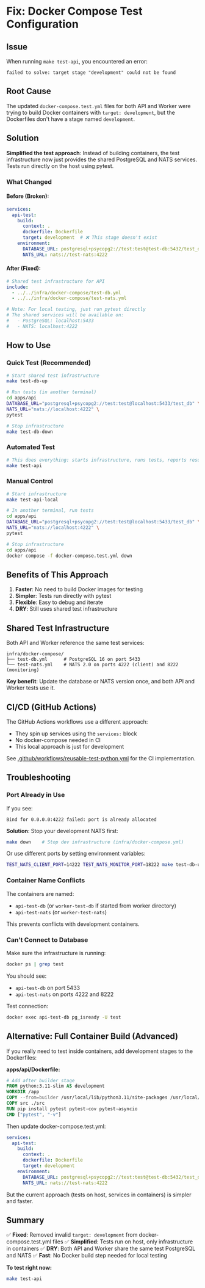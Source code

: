 # Fix: Docker Compose Test Configuration

## Issue

When running `make test-api`, you encountered an error:

```
failed to solve: target stage "development" could not be found
```

## Root Cause

The updated `docker-compose.test.yml` files for both API and Worker were trying to build Docker containers with `target: development`, but the Dockerfiles don't have a stage named `development`.

## Solution

**Simplified the test approach**: Instead of building containers, the test infrastructure now just provides the shared PostgreSQL and NATS services. Tests run directly on the host using pytest.

### What Changed

#### Before (Broken):
```yaml
services:
  api-test:
    build:
      context: .
      dockerfile: Dockerfile
      target: development  # ❌ This stage doesn't exist
    environment:
      DATABASE_URL: postgresql+psycopg2://test:test@test-db:5432/test_db
      NATS_URL: nats://test-nats:4222
```

#### After (Fixed):
```yaml
# Shared test infrastructure for API
include:
  - ../../infra/docker-compose/test-db.yml
  - ../../infra/docker-compose/test-nats.yml

# Note: For local testing, just run pytest directly
# The shared services will be available on:
#   - PostgreSQL: localhost:5433
#   - NATS: localhost:4222
```

## How to Use

### Quick Test (Recommended)

```bash
# Start shared test infrastructure
make test-db-up

# Run tests (in another terminal)
cd apps/api
DATABASE_URL="postgresql+psycopg2://test:test@localhost:5433/test_db" \
NATS_URL="nats://localhost:4222" \
pytest

# Stop infrastructure
make test-db-down
```

### Automated Test

```bash
# This does everything: starts infrastructure, runs tests, reports results
make test-api
```

### Manual Control

```bash
# Start infrastructure
make test-api-local

# In another terminal, run tests
cd apps/api
DATABASE_URL="postgresql+psycopg2://test:test@localhost:5433/test_db" \
NATS_URL="nats://localhost:4222" \
pytest

# Stop infrastructure
cd apps/api
docker compose -f docker-compose.test.yml down
```

## Benefits of This Approach

1. **Faster**: No need to build Docker images for testing
2. **Simpler**: Tests run directly with pytest
3. **Flexible**: Easy to debug and iterate
4. **DRY**: Still uses shared test infrastructure

## Shared Test Infrastructure

Both API and Worker reference the same test services:

```
infra/docker-compose/
├── test-db.yml      # PostgreSQL 16 on port 5433
└── test-nats.yml    # NATS 2.0 on ports 4222 (client) and 8222 (monitoring)
```

**Key benefit**: Update the database or NATS version once, and both API and Worker tests use it.

## CI/CD (GitHub Actions)

The GitHub Actions workflows use a different approach:
- They spin up services using the `services:` block
- No docker-compose needed in CI
- This local approach is just for development

See [.github/workflows/reusable-test-python.yml](.github/workflows/reusable-test-python.yml) for the CI implementation.

## Troubleshooting

### Port Already in Use

If you see:
```
Bind for 0.0.0.0:4222 failed: port is already allocated
```

**Solution**: Stop your development NATS first:
```bash
make down    # Stop dev infrastructure (infra/docker-compose.yml)
```

Or use different ports by setting environment variables:
```bash
TEST_NATS_CLIENT_PORT=14222 TEST_NATS_MONITOR_PORT=18222 make test-db-up
```

### Container Name Conflicts

The containers are named:
- `api-test-db` (or `worker-test-db` if started from worker directory)
- `api-test-nats` (or `worker-test-nats`)

This prevents conflicts with development containers.

### Can't Connect to Database

Make sure the infrastructure is running:
```bash
docker ps | grep test
```

You should see:
- `api-test-db` on port 5433
- `api-test-nats` on ports 4222 and 8222

Test connection:
```bash
docker exec api-test-db pg_isready -U test
```

## Alternative: Full Container Build (Advanced)

If you really need to test inside containers, add development stages to the Dockerfiles:

**apps/api/Dockerfile:**
```dockerfile
# Add after builder stage
FROM python:3.11-slim AS development
WORKDIR /app
COPY --from=builder /usr/local/lib/python3.11/site-packages /usr/local/lib/python3.11/site-packages
COPY src ./src
RUN pip install pytest pytest-cov pytest-asyncio
CMD ["pytest", "-v"]
```

Then update docker-compose.test.yml:
```yaml
services:
  api-test:
    build:
      context: .
      dockerfile: Dockerfile
      target: development
    environment:
      DATABASE_URL: postgresql+psycopg2://test:test@test-db:5432/test_db
      NATS_URL: nats://test-nats:4222
```

But the current approach (tests on host, services in containers) is simpler and faster.

## Summary

✅ **Fixed**: Removed invalid `target: development` from docker-compose.test.yml files
✅ **Simplified**: Tests run on host, only infrastructure in containers
✅ **DRY**: Both API and Worker share the same test PostgreSQL and NATS
✅ **Fast**: No Docker build step needed for local testing

**To test right now:**
```bash
make test-api
```
